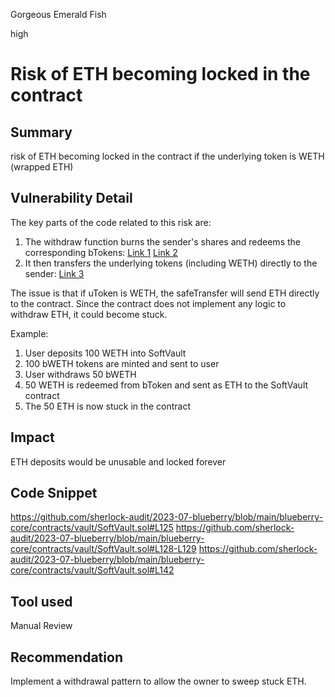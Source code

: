Gorgeous Emerald Fish

high

# Risk of ETH becoming locked in the contract
## Summary
risk of ETH becoming locked in the contract if the underlying token is WETH (wrapped ETH)
## Vulnerability Detail
The key parts of the code related to this risk are:
1. The withdraw function burns the sender's shares and redeems the corresponding bTokens: [Link 1](https://github.com/sherlock-audit/2023-07-blueberry/blob/main/blueberry-core/contracts/vault/SoftVault.sol#L125) [Link 2](https://github.com/sherlock-audit/2023-07-blueberry/blob/main/blueberry-core/contracts/vault/SoftVault.sol#L128-L129)
2. It then transfers the underlying tokens (including WETH) directly to the sender: [Link 3](https://github.com/sherlock-audit/2023-07-blueberry/blob/main/blueberry-core/contracts/vault/SoftVault.sol#L142)

The issue is that if uToken is WETH, the safeTransfer will send ETH directly to the contract. Since the contract does not implement any logic to withdraw ETH, it could become stuck.

Example:
1. User deposits 100 WETH into SoftVault
2. 100 bWETH tokens are minted and sent to user
3. User withdraws 50 bWETH
4. 50 WETH is redeemed from bToken and sent as ETH to the SoftVault contract
5. The 50 ETH is now stuck in the contract


## Impact
ETH deposits would be unusable and locked forever
## Code Snippet
https://github.com/sherlock-audit/2023-07-blueberry/blob/main/blueberry-core/contracts/vault/SoftVault.sol#L125
https://github.com/sherlock-audit/2023-07-blueberry/blob/main/blueberry-core/contracts/vault/SoftVault.sol#L128-L129
https://github.com/sherlock-audit/2023-07-blueberry/blob/main/blueberry-core/contracts/vault/SoftVault.sol#L142
## Tool used

Manual Review

## Recommendation
Implement a withdrawal pattern to allow the owner to sweep stuck ETH.

